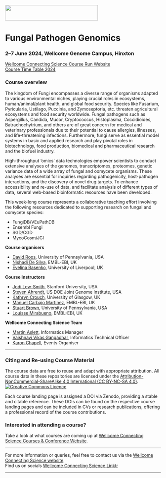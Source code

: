<img src="https://coursesandconferences.wellcomeconnectingscience.org/wp-content/themes/wcc_courses_and_conferences/dist/assets/svg/logo.svg" width="300" height="50"> 

# Fungal Pathogen Genomics 

### 2–7 June 2024, Wellcome Genome Campus, Hinxton

[Wellcome Connecting Science Course Run Website](https://coursesandconferences.wellcomeconnectingscience.org/event/fungal-pathogen-genomics-20240602/) <br /> 
[Course Time Table 2024](https://github.com/WCSCourses/Fungal_Pathogen_Genomics/blob/main/course_information/Masterplanner_Final%202024%20Timetable.pdf) <br /> 

### Course overview

The kingdom of Fungi encompasses a diverse range of organisms adapted to various environmental niches, playing crucial roles in ecosystems, human/animal/plant health, and global food security. Species like Fusarium, Pyricularia, Ustilago, Puccinia, and Zymoseptoria, etc. threaten agricultural ecosystems and food security worldwide. Fungal pathogens such as Aspergillus, Candida, Mucor, Cryptococcus, Histoplasma, Coccidioides, Batrachochytrium, and others are of great concern for medical and veterinary professionals due to their potential to cause allergies, illnesses, and life-threatening infections. Furthermore, fungi serve as essential model systems in basic and applied research and play pivotal roles in biotechnology, food production, biomedical and pharmaceutical research and the biofuel industry.

High-throughput ‘omics’ data technologies empower scientists to conduct extensive analyses of the genomes, transcriptomes, proteomes, genetic variance data of a wide array of fungal and oomycete organisms. These analyses are essential for inquiries regarding pathogenicity, host-pathogen interactions, and the discovery of novel drug targets. To enhance accessibility and re-use of data, and facilitate analysis of different types of data, several web-based bioinformatic resources have been developed.

This week-long course represents a collaborative teaching effort involving the following resources dedicated to supporting research on fungal and oomycete species:

- FungiDB/VEuPathDB
- Ensembl Fungi
- SGD/CGD
- MycoCosm/JGI
  
**Course organisers**
- [David Roos](https://www.bio.upenn.edu/people/david-s-roos), University of Pennsylvania, USA
- [Nishadi De Silva](https://www.ebi.ac.uk/about/people/nishadi-de-silva), EMBL-EBI, UK
- [Evelina Basenko](https://www.liverpool.ac.uk/integrative-biology/staff/evelina-basenko/), University of Liverpool, UK

**Course Instructors**  
- [Jodi Lew-Smith](http://www.candidagenome.org/staff.shtml), Stanford University, USA
- [Steven Ahrendt](https://mycocosm.jgi.doe.gov/mycocosm/home), US DOE Joint Genome Institute, USA
- [Kathryn Crouch](https://www.gla.ac.uk/schools/infectionimmunity/staff/kathryncrouch/), University of Glasgow, UK
- [Manuel Carbajo Martinez](https://www.ebi.ac.uk/people/person/manuel-carbajo-martinez/), EMBL-EBI, UK
- [Stuart Brown](https://veupathdb.org/veupathdb/app/static-content/personnel.html), University of Pennsylvania, USA
- [Louisse Mirabueno](https://www.ebi.ac.uk/people/person/louisse-mirabueno/), EMBL-EBI, UK

**Wellcome Connecting Science Team**

- [Martin Aslett](https://coursesandconferences.wellcomeconnectingscience.org/about-us/the-team/), Informatics Manager
- [Vaishnavi Vikas Gangadhar](https://www.wellcomeconnectingscience.org/person/gangadhar-vaishnavi/), Informatics Technical Officer
- [Karon Chapell](https://www.wellcomeconnectingscience.org/person/chappell-karon/), Events Organiser

******

### Citing and Re-using Course Material

The course data are free to reuse and adapt with appropriate attribution. All course data in these repositories are licensed under the <a rel="license" href="https://creativecommons.org/licenses/by-nc-sa/4.0/">Attribution-NonCommercial-ShareAlike 4.0 International (CC BY-NC-SA 4.0)</a>. <a rel="license" href="http://creativecommons.org/licenses/by/4.0/"><img alt="Creative Commons Licence" style="border-width:0" src="https://i.creativecommons.org/l/by-nc-sa/4.0/88x31.png" /></a><br /> 

Each course landing page is assigned a DOI via Zenodo, providing a stable and citable reference. These DOIs can be found on the respective course landing pages and can be included in CVs or research publications, offering a professional record of the course contributions.

### Interested in attending a course?

Take a look at what courses are coming up at [Wellcome Connecting Science Courses & Conference Website](https://coursesandconferences.wellcomeconnectingscience.org/our-events/).

---

For more information or queries, feel free to contact us via the [Wellcome Connecting Science website](https://coursesandconferences.wellcomeconnectingscience.org).<br /> 
Find us on socials [Wellcome Connecting Science Linktr](https://linktr.ee/eventswcs)

---
